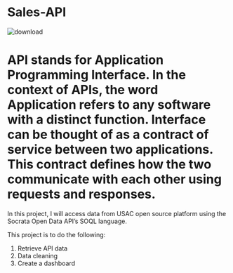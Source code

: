 # Sales-API
![download](https://github.com/jkim3743/Sales-API/assets/11654374/cb53837d-5d67-44be-b35a-0b1891f514e1)

# API stands for Application Programming Interface. In the context of APIs, the word Application refers to any software with a distinct function. Interface can be thought of as a contract of service between two applications. This contract defines how the two communicate with each other using requests and responses.

In this project, I will access data from USAC open source platform using the Socrata Open Data API’s SOQL language.

This project is to do the following:
  1. Retrieve API data
  2. Data cleaning 
  3. Create a dashboard
